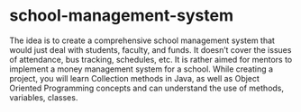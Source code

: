 # school-management-system

The idea is to create a comprehensive school management system that would just deal with students, faculty, and funds.
It doesn’t cover the issues of attendance, bus tracking, schedules, etc. It is rather aimed for mentors to implement a money management system for a school.
While creating a project, you will learn Collection methods in Java, as well as Object Oriented Programming concepts and can understand the use of methods, variables, classes.
